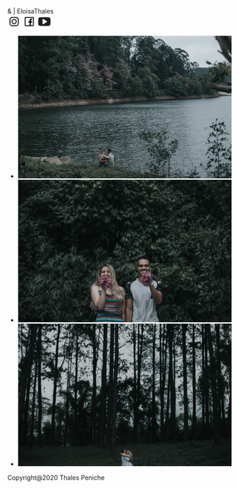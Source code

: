 <!DOCTYPE html>
<html lang="pt-br">
<head>
  <meta charset="UTF-8">
  <meta name="viewport" content="width=device-width, initial-scale=1.0">
  <meta http-equiv="X-UA-Compatible" content="ie=edge">
  <link rel="stylesheet" href="fotos.css">
  <link href="https://fonts.googleapis.com/css?family=Cormorant+Infant&display=swap" rel="stylesheet">
  <title>Fotos</title>
</head>
<body>
  <div class="logo">
    <div class="text">
      & | EloisaThales
      <div class="imagem">
        <a href="https://www.instagram.com/"><img src="img/logo.insta.png" width="30px"></a>
        <a href="https://www.facebook.com/"><img src="img/logo.face.png" width="30px"></a> 
        <a href="https://www.youtube.com/"><img src="img/logo.you.png" width="30px"></a>
      </div>
    </div>
  </div>

  <div class="flexslider">
      <ul class="slides">
        <li>
          <a href="img/Tm. E+T-152.jpg" target="_blank"><img class="f" src="img/Tm. E+T-152.jpg" width="900px" /></a>
        </li>
        <li>
          <a href="img/Tm. E+T-196.jpg" target="_blank"><img class="f" src="img/Tm. E+T-196.jpg" width="900px"/></a>
        </li>
        <li>
          <a href="img/Tm. E+T-22.jpg" target="_blank"><img class="f" src="img/Tm. E+T-22.jpg" width="900px"/></a>
        </li>
      </ul>
    </div>
    <div class="footer">
      Copyright@2020 Thales Peniche
    </div>
</body>
</html>
